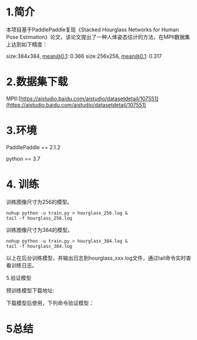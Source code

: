 # 1.简介
本项目基于PaddlePaddle复现《Stacked Hourglass Networks for Human Pose Estimation》论文，该论文提出了一种人体姿态估计的方法，在MPII数据集上达到如下精度：

 size:384x384, mean@0.1: 0.366
size:256x256, mean@0.1: 0.317

# 2.数据集下载

MPII:[https://aistudio.baidu.com/aistudio/datasetdetail/107551](https://aistudio.baidu.com/aistudio/datasetdetail/107551)

# 3.环境

PaddlePaddle == 2.1.2

python == 3.7

# 4. 训练

训练图像尺寸为256的模型。

```
nohup python -u train.py > hourglass_256.log &
tail -f hourglass_256.log 
```

训练图像尺寸为384的模型。

```
nohup python -u train.py > hourglass_384.log &
tail -f hourglass_384.log 
```
以上在后台训练模型，并输出日志到hourglass_xxx.log文件，通过tail命令实时查看训练日志。

5.验证模型

预训练模型下载地址:

下载模型后使用，下列命令验证模型：


# 5总结

